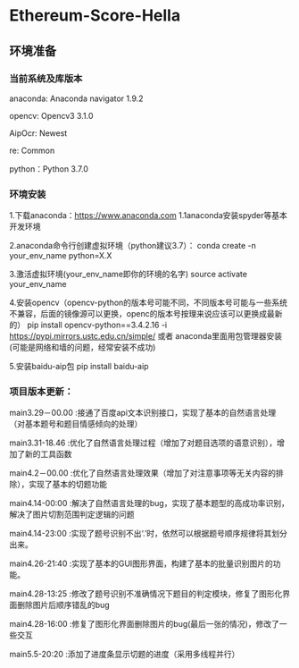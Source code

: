 # Ethereum-Score-Hella

## 环境准备

### 当前系统及库版本

anaconda: Anaconda navigator 1.9.2

opencv: Opencv3 3.1.0

AipOcr: Newest

re: Common

python：Python 3.7.0

### 环境安装
1.下载anaconda：https://www.anaconda.com
1.1anaconda安装spyder等基本开发环境

2.anaconda命令行创建虚拟环境（python建议3.7）：
conda create -n your_env_name python=X.X 

3.激活虚拟环境(your_env_name即你的环境的名字)
source activate your_env_name

4.安装opencv（opencv-python的版本号可能不同，不同版本号可能与一些系统不兼容，后面的镜像源可以更换，openc的版本号按理来说应该可以更换成最新的）
pip install opencv-python==3.4.2.16 -i https://pypi.mirrors.ustc.edu.cn/simple/
或者
anaconda里面用包管理器安装(可能是网络和墙的问题，经常安装不成功)

5.安装baidu-aip包
pip install baidu-aip

### 项目版本更新：
main3.29－00.00 :接通了百度api文本识别接口，实现了基本的自然语言处理（对基本题号和题目情感倾向的处理）

main3.31-18.46 :优化了自然语言处理过程（增加了对题目选项的语意识别），增加了新的工具函数

main4.2－00.00 :优化了自然语言处理效果（增加了对注意事项等无关内容的排除），实现了基本的切题功能

main4.14-00:00 :解决了自然语言处理的bug，实现了基本题型的高成功率识别，解决了图片切割范围判定逻辑的问题

main4.14-23:00 :实现了题号识别不出‘.’时，依然可以根据题号顺序规律将其划分出来。

main4.26-21:40 :实现了基本的GUI图形界面，构建了基本的批量识别图片的功能。

main4.28-13:25 :修改了题号识别不准确情况下题目的判定模块，修复了图形化界面删除图片后顺序错乱的bug

main4.28-16:00 :修复了图形化界面删除图片的bug(最后一张的情况)，修改了一些交互

main5.5-20:20 :添加了进度条显示切题的进度（采用多线程并行）

